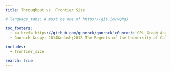 ```yaml
---
title: Throughput vs. Frontier Size

# language_tabs: # must be one of https://git.io/vQNgJ

toc_footers:
  - <a href='https://github.com/gunrock/gunrock'>Gunrock: GPU Graph Analytics</a>
  - Gunrock &copy; 2014&ndash;2018 The Regents of the University of California.

includes:
  - frontier_size

search: true
---
```

